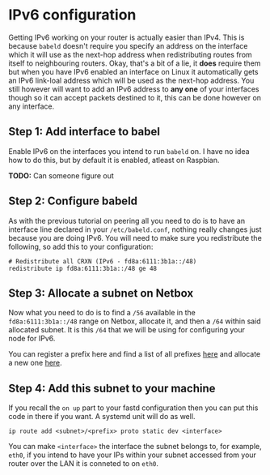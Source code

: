 IPv6 configuration
==================

Getting IPv6 working on your router is actually easier than IPv4. This is because `babeld` doesn't require you specify an address on the interface which it will use as the next-hop address when redistributing routes from itself to neighbouring routers. Okay, that's a bit of a lie, it **does** require them but when you have IPv6 enabled an interface on Linux it automatically gets an IPv6 link-loal address which will be used as the next-hop address. You still however will want to add an IPv6 address to **any one** of your interfaces though so it can accept packets destined to it, this can be done however on any interface.

## Step 1: Add interface to babel

Enable IPv6 on the interfaces you intend to run `babeld` on. I have no idea how to do this, but by default it is enabled, atleast on Raspbian.

**TODO:** Can someone figure out

## Step 2: Configure babeld

As with the previous tutorial on peering all you need to do is to have an interface line declared in your `/etc/babeld.conf`, nothing really changes just because you are doing IPv6. You will need to make sure you redistribute the following, so add this to your configuration:

```
# Redistribute all CRXN (IPv6 - fd8a:6111:3b1a::/48)
redistribute ip fd8a:6111:3b1a::/48 ge 48
```

## Step 3: Allocate a subnet on Netbox

Now what you need to do is to find a `/56` available in the `fd8a:6111:3b1a::/48` range on Netbox, allocate it, and then a `/64` within said allocated subnet. It is this `/64` that we will be using for configuring your node for IPv6.

You can register a prefix here and find a list of all prefixes [here](https://crxn.chrisnew.de/netbox/ipam/aggregates/8/) and allocate a new one [here](https://crxn.chrisnew.de/netbox/ipam/prefixes/add/).

## Step 4: Add this subnet to your machine

If you recall the `on up` part to your fastd configuration then you can put this code in there if you want. A systemd unit will do as well.

```
ip route add <subnet>/<prefix> proto static dev <interface>
```

You can make `<interface>` the interface the subnet belongs to, for example, `eth0`, if you intend to have your IPs within your subnet accessed from your router over the LAN it is conneted to on `eth0`.
